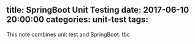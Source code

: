title: SpringBoot Unit Testing
date: 2017-06-10 20:00:00
categories: unit-test
tags:
---
This note combines unit test and SpringBoot.
tbc
